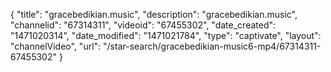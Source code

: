 {
    "title": "gracebedikian.music",
    "description": "gracebedikian.music",
    "channelid": "67314311",
    "videoid": "67455302",
    "date_created": "1471020314",
    "date_modified": "1471021784",
    "type": "captivate",
    "layout": "channelVideo",
    "url": "\/star-search\/gracebedikian-music6-mp4\/67314311-67455302"
}